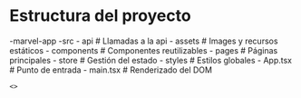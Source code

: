 # Estructura del proyecto

-marvel-app
-src - api # Llamadas a la api - assets # Images y recursos estáticos - components # Componentes reutilizables - pages # Páginas principales - store # Gestión del estado - styles # Estilos globales - App.tsx # Punto de entrada - main.tsx # Renderizado del DOM

```
<>
```

